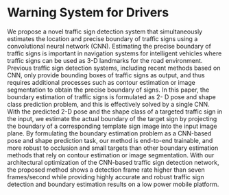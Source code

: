# Warning System for Drivers

We propose a novel traffic sign detection system that simultaneously estimates the location and
precise boundary of traffic signs using a convolutional neural network (CNN). Estimating the precise boundary of traffic signs is important in navigation systems for intelligent vehicles where traffic signs can be used as 3-D landmarks for the road environment. Previous traffic sign detection systems, including recent methods based on CNN, only provide bounding boxes of traffic signs as output, and thus requires additional processes such as contour estimation or image segmentation to obtain the precise boundary of signs. In this paper, the boundary estimation of traffic signs is formulated as 2- D pose and shape class prediction problem, and this is effectively solved by a single CNN. With the predicted 2-D pose and the shape class of a targeted traffic sign in the input, we estimate the actual boundary of the target sign by projecting the boundary of a corresponding template sign image into the input image plane. By formulating the boundary estimation problem as a CNN-based pose and shape prediction task, our method is end-to-end trainable, and more robust to occlusion and small targets than other boundary estimation methods that rely on contour estimation or image segmentation. With our architectural optimization of the CNN-based traffic sign detection network, the proposed method shows a detection frame rate higher than seven frames/second while providing highly accurate and robust traffic sign detection and boundary estimation results on a low power mobile platform.
